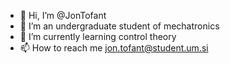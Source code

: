 - 👋 Hi, I’m @JonTofant
- 👀 I’m an undergraduate student of mechatronics
- 🌱 I’m currently learning control theory
- 📫 How to reach me jon.tofant@student.um.si
